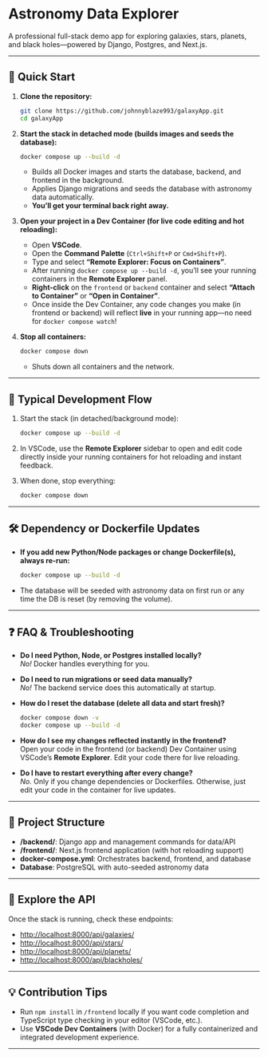# Astronomy Data Explorer

A professional full-stack demo app for exploring galaxies, stars, planets, and black holes—powered by Django, Postgres, and Next.js.

---

## 🚀 Quick Start

1. **Clone the repository:**

    ```sh
    git clone https://github.com/johnnyblaze993/galaxyApp.git
    cd galaxyApp
    ```

2. **Start the stack in detached mode (builds images and seeds the database):**

    ```sh
    docker compose up --build -d
    ```

    - Builds all Docker images and starts the database, backend, and frontend in the background.
    - Applies Django migrations and seeds the database with astronomy data automatically.
    - **You’ll get your terminal back right away.**

3. **Open your project in a Dev Container (for live code editing and hot reloading):**

    - Open **VSCode**.
    - Open the **Command Palette** (`Ctrl+Shift+P` or `Cmd+Shift+P`).
    - Type and select **“Remote Explorer: Focus on Containers”**.
    - After running `docker compose up --build -d`, you’ll see your running containers in the **Remote Explorer** panel.
    - **Right-click** on the `frontend` or `backend` container and select **“Attach to Container”** or **“Open in Container”**.
    - Once inside the Dev Container, any code changes you make (in frontend or backend) will reflect **live** in your running app—no need for `docker compose watch`!

4. **Stop all containers:**

    ```sh
    docker compose down
    ```

    - Shuts down all containers and the network.

---

## 🔄 Typical Development Flow

1. Start the stack (in detached/background mode):

    ```sh
    docker compose up --build -d
    ```

2. In VSCode, use the **Remote Explorer** sidebar to open and edit code directly inside your running containers for hot reloading and instant feedback.

3. When done, stop everything:

    ```sh
    docker compose down
    ```

---

## 🛠️ Dependency or Dockerfile Updates

- **If you add new Python/Node packages or change Dockerfile(s), always re-run:**

    ```sh
    docker compose up --build -d
    ```

- The database will be seeded with astronomy data on first run or any time the DB is reset (by removing the volume).

---

## ❓ FAQ & Troubleshooting

- **Do I need Python, Node, or Postgres installed locally?**  
  _No!_ Docker handles everything for you.

- **Do I need to run migrations or seed data manually?**  
  _No!_ The backend service does this automatically at startup.

- **How do I reset the database (delete all data and start fresh)?**

    ```sh
    docker compose down -v
    docker compose up --build -d
    ```

- **How do I see my changes reflected instantly in the frontend?**  
  Open your code in the frontend (or backend) Dev Container using VSCode’s **Remote Explorer**. Edit your code there for live reloading.

- **Do I have to restart everything after every change?**  
  _No._ Only if you change dependencies or Dockerfiles. Otherwise, just edit your code in the container for live updates.

---

## 📝 Project Structure

- **/backend/**: Django app and management commands for data/API
- **/frontend/**: Next.js frontend application (with hot reloading support)
- **docker-compose.yml**: Orchestrates backend, frontend, and database
- **Database**: PostgreSQL with auto-seeded astronomy data

---

## 🌌 Explore the API

Once the stack is running, check these endpoints:

- [http://localhost:8000/api/galaxies/](http://localhost:8000/api/galaxies/)
- [http://localhost:8000/api/stars/](http://localhost:8000/api/stars/)
- [http://localhost:8000/api/planets/](http://localhost:8000/api/planets/)
- [http://localhost:8000/api/blackholes/](http://localhost:8000/api/blackholes/)

---

## 💡 Contribution Tips

- Run `npm install` in `/frontend` locally if you want code completion and TypeScript type checking in your editor (VSCode, etc.).
- Use **VSCode Dev Containers** (with Docker) for a fully containerized and integrated development experience.

---
